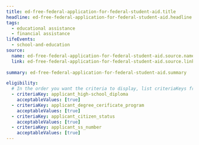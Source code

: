 ```yaml
---
title: ed-free-federal-application-for-federal-student-aid.title
headline: ed-free-federal-application-for-federal-student-aid.headline
tags:
  - educational assistance
  - financial assistance
lifeEvents:
  - school-and-education
source:
  name: ed-free-federal-application-for-federal-student-aid.source.name
  link: ed-free-federal-application-for-federal-student-aid.source.link
 
summary: ed-free-federal-application-for-federal-student-aid.summary

eligibility:
  # In the order you want the criteria to display, list criteriaKeys from the csv here, each followed by a comma-separated list of which values indicate eligibility for that criteria. Wrap individual values in quotes if they have inner commas.
  - criteriaKey: applicant_high-school_diploma
    acceptableValues: [true]
  - criteriaKey: applicant_degree_cerificate_program
    acceptableValues: [true]
  - criteriaKey: applicant_citizen_status
    acceptableValues: [true]
  - criteriaKey: applicant_ss_number
    acceptableValues: [true]
---
```

